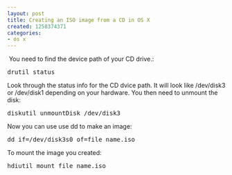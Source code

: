 ```yaml
---
layout: post
title: Creating an ISO image from a CD in OS X
created: 1258374371
categories:
- os x
---
```

<p>&nbsp;You need to find the device path of your CD drive.:</p>
<pre>
drutil status
</pre>
<p>Look through the status info for the CD dvice path. It will look like /dev/disk3 or /dev/disk1 depending on your hardware. You then need to unmount the disk:</p>
<pre>
diskutil unmountDisk /dev/disk3 
</pre>
<p>Now you can use use dd to make an image:</p>
<pre>
dd if=/dev/disk3s0 of=file_name.iso
</pre>
<p>To mount the image you created:</p>
<pre>
hdiutil mount file_name.iso
</pre>
<p>&nbsp;</p>
